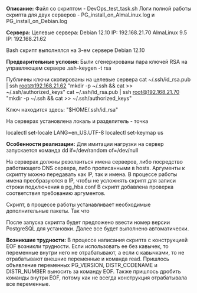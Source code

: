 **Описание:**
Файл со скриптом - DevOps_test_task.sh
Логи полной работы скрипта для двух серверов - PG_install_on_AlmaLinux.log и PG_install_on_Debian.log

**Сервера:**
Целевые сервера:
Debian 12.10	IP: 192.168.21.70
AlmaLinux 9.5	IP: 192.168.21.62

Bash скрипт выполнялся на 3-ем сервере Debian 12.10

**Предварительные условия:**
Были сгенерированы пара ключей RSA на управляющем сервере
.ssh-keygen -t rsa

Публичны ключи скопированы на целевые сервера
cat ~/.ssh/id_rsa.pub | ssh root@192.168.21.62 "mkdir -p ~/.ssh && cat >> ~/.ssh/authorized_keys"
cat ~/.ssh/id_rsa.pub | ssh root@192.168.21.70 "mkdir -p ~/.ssh && cat >> ~/.ssh/authorized_keys"

Ключ находится здесь:
"$HOME/.ssh/id_rsa"

На серверах установлена локаль и разделитель - точка

localectl set-locale LANG=en_US.UTF-8
localectl set-keymap us

**Особенности реализации:**
Для имитации нагрузки на сервер запускается команда
dd if=/dev/random of=/dev/null

На серверах должны резолвиться имена серверов, либо посредство работающего DNS сервера, либо прописанными в hosts.
Аргументы к скрипту можно передавать как IP, так и имена. В процессе работы имена преобразуются в IP, чтобы не усложнять скрипт для записи строки подключения в pg_hba.conf
В скрипт добавлена проверка соответствия требованию аргументов.

Скрипт, в процессе работы устанавливает необходимые дополнительные пакеты. Так что 

После запуска скрипта будет предложено ввести номер версии PostgreSQL для установки. Далее все будет выполнено автоматически.

**Возникшие трудности:**
В процессе написания скрипта с конструкцией EOF возникли трудности. Если использовать ее без кавычек, то переменные внутри него не отрабатывают,
а если с кавычками, то не отрабатывают внешние переменные и команда read. Пришлось объявление переменных PG_VERSION, DISTR_CODENAME и DISTR_NUMBER выносить за команду EOF.
Также пришлось дробить команды внутри EOF, потому как не всегда конструкция отрабатывала все переменные.
